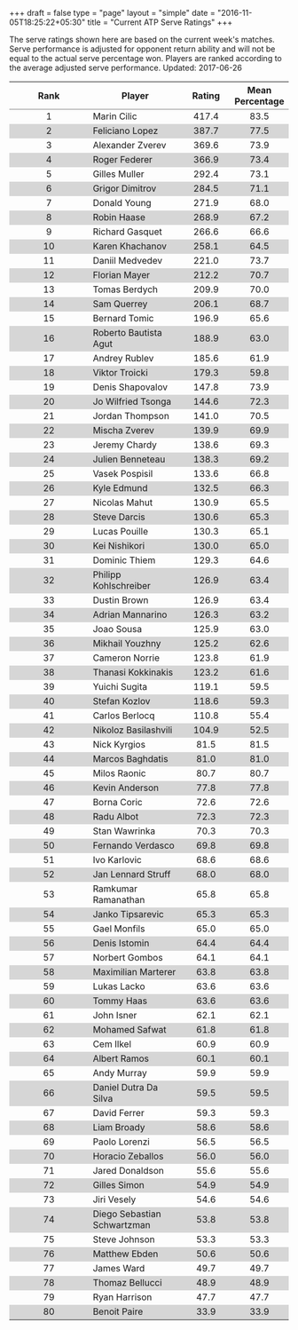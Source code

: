 +++
draft = false
type = "page" 
layout = "simple"
date = "2016-11-05T18:25:22+05:30"
title = "Current ATP Serve Ratings"
+++

The serve ratings shown here are based on the current week's matches. Serve performance is adjusted for opponent return ability and will not be equal to the actual serve percentage won. Players are ranked according to the average adjusted serve performance. Updated: 2017-06-26

<table class='gmisc_table' style='border-collapse: collapse; margin-top: 1em; margin-bottom: 1em;' >
<thead>
<tr>
<th style='border-bottom: 1px solid grey; border-top: 2px solid grey; text-align: center;'>Rank</th>
<th style='border-bottom: 1px solid grey; border-top: 2px solid grey; text-align: center;'>Player</th>
<th style='border-bottom: 1px solid grey; border-top: 2px solid grey; text-align: center;'>Rating</th>
<th style='border-bottom: 1px solid grey; border-top: 2px solid grey; text-align: center;'>Mean Percentage</th>
</tr>
</thead>
<tbody>
<tr>
<td style='width:40%; text-align: center;'>1</td>
<td style='width:40%; text-align: left;'>Marin Cilic</td>
<td style='width:40%; text-align: center;'>417.4</td>
<td style='width:40%; text-align: center;'>83.5</td>
</tr>
<tr style='background-color: #d6d6d6;'>
<td style='width:40%; background-color: #d6d6d6; text-align: center;'>2</td>
<td style='width:40%; background-color: #d6d6d6; text-align: left;'>Feliciano Lopez</td>
<td style='width:40%; background-color: #d6d6d6; text-align: center;'>387.7</td>
<td style='width:40%; background-color: #d6d6d6; text-align: center;'>77.5</td>
</tr>
<tr>
<td style='width:40%; text-align: center;'>3</td>
<td style='width:40%; text-align: left;'>Alexander Zverev</td>
<td style='width:40%; text-align: center;'>369.6</td>
<td style='width:40%; text-align: center;'>73.9</td>
</tr>
<tr style='background-color: #d6d6d6;'>
<td style='width:40%; background-color: #d6d6d6; text-align: center;'>4</td>
<td style='width:40%; background-color: #d6d6d6; text-align: left;'>Roger Federer</td>
<td style='width:40%; background-color: #d6d6d6; text-align: center;'>366.9</td>
<td style='width:40%; background-color: #d6d6d6; text-align: center;'>73.4</td>
</tr>
<tr>
<td style='width:40%; text-align: center;'>5</td>
<td style='width:40%; text-align: left;'>Gilles Muller</td>
<td style='width:40%; text-align: center;'>292.4</td>
<td style='width:40%; text-align: center;'>73.1</td>
</tr>
<tr style='background-color: #d6d6d6;'>
<td style='width:40%; background-color: #d6d6d6; text-align: center;'>6</td>
<td style='width:40%; background-color: #d6d6d6; text-align: left;'>Grigor Dimitrov</td>
<td style='width:40%; background-color: #d6d6d6; text-align: center;'>284.5</td>
<td style='width:40%; background-color: #d6d6d6; text-align: center;'>71.1</td>
</tr>
<tr>
<td style='width:40%; text-align: center;'>7</td>
<td style='width:40%; text-align: left;'>Donald Young</td>
<td style='width:40%; text-align: center;'>271.9</td>
<td style='width:40%; text-align: center;'>68.0</td>
</tr>
<tr style='background-color: #d6d6d6;'>
<td style='width:40%; background-color: #d6d6d6; text-align: center;'>8</td>
<td style='width:40%; background-color: #d6d6d6; text-align: left;'>Robin Haase</td>
<td style='width:40%; background-color: #d6d6d6; text-align: center;'>268.9</td>
<td style='width:40%; background-color: #d6d6d6; text-align: center;'>67.2</td>
</tr>
<tr>
<td style='width:40%; text-align: center;'>9</td>
<td style='width:40%; text-align: left;'>Richard Gasquet</td>
<td style='width:40%; text-align: center;'>266.6</td>
<td style='width:40%; text-align: center;'>66.6</td>
</tr>
<tr style='background-color: #d6d6d6;'>
<td style='width:40%; background-color: #d6d6d6; text-align: center;'>10</td>
<td style='width:40%; background-color: #d6d6d6; text-align: left;'>Karen Khachanov</td>
<td style='width:40%; background-color: #d6d6d6; text-align: center;'>258.1</td>
<td style='width:40%; background-color: #d6d6d6; text-align: center;'>64.5</td>
</tr>
<tr>
<td style='width:40%; text-align: center;'>11</td>
<td style='width:40%; text-align: left;'>Daniil Medvedev</td>
<td style='width:40%; text-align: center;'>221.0</td>
<td style='width:40%; text-align: center;'>73.7</td>
</tr>
<tr style='background-color: #d6d6d6;'>
<td style='width:40%; background-color: #d6d6d6; text-align: center;'>12</td>
<td style='width:40%; background-color: #d6d6d6; text-align: left;'>Florian Mayer</td>
<td style='width:40%; background-color: #d6d6d6; text-align: center;'>212.2</td>
<td style='width:40%; background-color: #d6d6d6; text-align: center;'>70.7</td>
</tr>
<tr>
<td style='width:40%; text-align: center;'>13</td>
<td style='width:40%; text-align: left;'>Tomas Berdych</td>
<td style='width:40%; text-align: center;'>209.9</td>
<td style='width:40%; text-align: center;'>70.0</td>
</tr>
<tr style='background-color: #d6d6d6;'>
<td style='width:40%; background-color: #d6d6d6; text-align: center;'>14</td>
<td style='width:40%; background-color: #d6d6d6; text-align: left;'>Sam Querrey</td>
<td style='width:40%; background-color: #d6d6d6; text-align: center;'>206.1</td>
<td style='width:40%; background-color: #d6d6d6; text-align: center;'>68.7</td>
</tr>
<tr>
<td style='width:40%; text-align: center;'>15</td>
<td style='width:40%; text-align: left;'>Bernard Tomic</td>
<td style='width:40%; text-align: center;'>196.9</td>
<td style='width:40%; text-align: center;'>65.6</td>
</tr>
<tr style='background-color: #d6d6d6;'>
<td style='width:40%; background-color: #d6d6d6; text-align: center;'>16</td>
<td style='width:40%; background-color: #d6d6d6; text-align: left;'>Roberto Bautista Agut</td>
<td style='width:40%; background-color: #d6d6d6; text-align: center;'>188.9</td>
<td style='width:40%; background-color: #d6d6d6; text-align: center;'>63.0</td>
</tr>
<tr>
<td style='width:40%; text-align: center;'>17</td>
<td style='width:40%; text-align: left;'>Andrey Rublev</td>
<td style='width:40%; text-align: center;'>185.6</td>
<td style='width:40%; text-align: center;'>61.9</td>
</tr>
<tr style='background-color: #d6d6d6;'>
<td style='width:40%; background-color: #d6d6d6; text-align: center;'>18</td>
<td style='width:40%; background-color: #d6d6d6; text-align: left;'>Viktor Troicki</td>
<td style='width:40%; background-color: #d6d6d6; text-align: center;'>179.3</td>
<td style='width:40%; background-color: #d6d6d6; text-align: center;'>59.8</td>
</tr>
<tr>
<td style='width:40%; text-align: center;'>19</td>
<td style='width:40%; text-align: left;'>Denis Shapovalov</td>
<td style='width:40%; text-align: center;'>147.8</td>
<td style='width:40%; text-align: center;'>73.9</td>
</tr>
<tr style='background-color: #d6d6d6;'>
<td style='width:40%; background-color: #d6d6d6; text-align: center;'>20</td>
<td style='width:40%; background-color: #d6d6d6; text-align: left;'>Jo Wilfried Tsonga</td>
<td style='width:40%; background-color: #d6d6d6; text-align: center;'>144.6</td>
<td style='width:40%; background-color: #d6d6d6; text-align: center;'>72.3</td>
</tr>
<tr>
<td style='width:40%; text-align: center;'>21</td>
<td style='width:40%; text-align: left;'>Jordan Thompson</td>
<td style='width:40%; text-align: center;'>141.0</td>
<td style='width:40%; text-align: center;'>70.5</td>
</tr>
<tr style='background-color: #d6d6d6;'>
<td style='width:40%; background-color: #d6d6d6; text-align: center;'>22</td>
<td style='width:40%; background-color: #d6d6d6; text-align: left;'>Mischa Zverev</td>
<td style='width:40%; background-color: #d6d6d6; text-align: center;'>139.9</td>
<td style='width:40%; background-color: #d6d6d6; text-align: center;'>69.9</td>
</tr>
<tr>
<td style='width:40%; text-align: center;'>23</td>
<td style='width:40%; text-align: left;'>Jeremy Chardy</td>
<td style='width:40%; text-align: center;'>138.6</td>
<td style='width:40%; text-align: center;'>69.3</td>
</tr>
<tr style='background-color: #d6d6d6;'>
<td style='width:40%; background-color: #d6d6d6; text-align: center;'>24</td>
<td style='width:40%; background-color: #d6d6d6; text-align: left;'>Julien Benneteau</td>
<td style='width:40%; background-color: #d6d6d6; text-align: center;'>138.3</td>
<td style='width:40%; background-color: #d6d6d6; text-align: center;'>69.2</td>
</tr>
<tr>
<td style='width:40%; text-align: center;'>25</td>
<td style='width:40%; text-align: left;'>Vasek Pospisil</td>
<td style='width:40%; text-align: center;'>133.6</td>
<td style='width:40%; text-align: center;'>66.8</td>
</tr>
<tr style='background-color: #d6d6d6;'>
<td style='width:40%; background-color: #d6d6d6; text-align: center;'>26</td>
<td style='width:40%; background-color: #d6d6d6; text-align: left;'>Kyle Edmund</td>
<td style='width:40%; background-color: #d6d6d6; text-align: center;'>132.5</td>
<td style='width:40%; background-color: #d6d6d6; text-align: center;'>66.3</td>
</tr>
<tr>
<td style='width:40%; text-align: center;'>27</td>
<td style='width:40%; text-align: left;'>Nicolas Mahut</td>
<td style='width:40%; text-align: center;'>130.9</td>
<td style='width:40%; text-align: center;'>65.5</td>
</tr>
<tr style='background-color: #d6d6d6;'>
<td style='width:40%; background-color: #d6d6d6; text-align: center;'>28</td>
<td style='width:40%; background-color: #d6d6d6; text-align: left;'>Steve Darcis</td>
<td style='width:40%; background-color: #d6d6d6; text-align: center;'>130.6</td>
<td style='width:40%; background-color: #d6d6d6; text-align: center;'>65.3</td>
</tr>
<tr>
<td style='width:40%; text-align: center;'>29</td>
<td style='width:40%; text-align: left;'>Lucas Pouille</td>
<td style='width:40%; text-align: center;'>130.3</td>
<td style='width:40%; text-align: center;'>65.1</td>
</tr>
<tr style='background-color: #d6d6d6;'>
<td style='width:40%; background-color: #d6d6d6; text-align: center;'>30</td>
<td style='width:40%; background-color: #d6d6d6; text-align: left;'>Kei Nishikori</td>
<td style='width:40%; background-color: #d6d6d6; text-align: center;'>130.0</td>
<td style='width:40%; background-color: #d6d6d6; text-align: center;'>65.0</td>
</tr>
<tr>
<td style='width:40%; text-align: center;'>31</td>
<td style='width:40%; text-align: left;'>Dominic Thiem</td>
<td style='width:40%; text-align: center;'>129.3</td>
<td style='width:40%; text-align: center;'>64.6</td>
</tr>
<tr style='background-color: #d6d6d6;'>
<td style='width:40%; background-color: #d6d6d6; text-align: center;'>32</td>
<td style='width:40%; background-color: #d6d6d6; text-align: left;'>Philipp Kohlschreiber</td>
<td style='width:40%; background-color: #d6d6d6; text-align: center;'>126.9</td>
<td style='width:40%; background-color: #d6d6d6; text-align: center;'>63.4</td>
</tr>
<tr>
<td style='width:40%; text-align: center;'>33</td>
<td style='width:40%; text-align: left;'>Dustin Brown</td>
<td style='width:40%; text-align: center;'>126.9</td>
<td style='width:40%; text-align: center;'>63.4</td>
</tr>
<tr style='background-color: #d6d6d6;'>
<td style='width:40%; background-color: #d6d6d6; text-align: center;'>34</td>
<td style='width:40%; background-color: #d6d6d6; text-align: left;'>Adrian Mannarino</td>
<td style='width:40%; background-color: #d6d6d6; text-align: center;'>126.3</td>
<td style='width:40%; background-color: #d6d6d6; text-align: center;'>63.2</td>
</tr>
<tr>
<td style='width:40%; text-align: center;'>35</td>
<td style='width:40%; text-align: left;'>Joao Sousa</td>
<td style='width:40%; text-align: center;'>125.9</td>
<td style='width:40%; text-align: center;'>63.0</td>
</tr>
<tr style='background-color: #d6d6d6;'>
<td style='width:40%; background-color: #d6d6d6; text-align: center;'>36</td>
<td style='width:40%; background-color: #d6d6d6; text-align: left;'>Mikhail Youzhny</td>
<td style='width:40%; background-color: #d6d6d6; text-align: center;'>125.2</td>
<td style='width:40%; background-color: #d6d6d6; text-align: center;'>62.6</td>
</tr>
<tr>
<td style='width:40%; text-align: center;'>37</td>
<td style='width:40%; text-align: left;'>Cameron Norrie</td>
<td style='width:40%; text-align: center;'>123.8</td>
<td style='width:40%; text-align: center;'>61.9</td>
</tr>
<tr style='background-color: #d6d6d6;'>
<td style='width:40%; background-color: #d6d6d6; text-align: center;'>38</td>
<td style='width:40%; background-color: #d6d6d6; text-align: left;'>Thanasi Kokkinakis</td>
<td style='width:40%; background-color: #d6d6d6; text-align: center;'>123.2</td>
<td style='width:40%; background-color: #d6d6d6; text-align: center;'>61.6</td>
</tr>
<tr>
<td style='width:40%; text-align: center;'>39</td>
<td style='width:40%; text-align: left;'>Yuichi Sugita</td>
<td style='width:40%; text-align: center;'>119.1</td>
<td style='width:40%; text-align: center;'>59.5</td>
</tr>
<tr style='background-color: #d6d6d6;'>
<td style='width:40%; background-color: #d6d6d6; text-align: center;'>40</td>
<td style='width:40%; background-color: #d6d6d6; text-align: left;'>Stefan Kozlov</td>
<td style='width:40%; background-color: #d6d6d6; text-align: center;'>118.6</td>
<td style='width:40%; background-color: #d6d6d6; text-align: center;'>59.3</td>
</tr>
<tr>
<td style='width:40%; text-align: center;'>41</td>
<td style='width:40%; text-align: left;'>Carlos Berlocq</td>
<td style='width:40%; text-align: center;'>110.8</td>
<td style='width:40%; text-align: center;'>55.4</td>
</tr>
<tr style='background-color: #d6d6d6;'>
<td style='width:40%; background-color: #d6d6d6; text-align: center;'>42</td>
<td style='width:40%; background-color: #d6d6d6; text-align: left;'>Nikoloz Basilashvili</td>
<td style='width:40%; background-color: #d6d6d6; text-align: center;'>104.9</td>
<td style='width:40%; background-color: #d6d6d6; text-align: center;'>52.5</td>
</tr>
<tr>
<td style='width:40%; text-align: center;'>43</td>
<td style='width:40%; text-align: left;'>Nick Kyrgios</td>
<td style='width:40%; text-align: center;'>81.5</td>
<td style='width:40%; text-align: center;'>81.5</td>
</tr>
<tr style='background-color: #d6d6d6;'>
<td style='width:40%; background-color: #d6d6d6; text-align: center;'>44</td>
<td style='width:40%; background-color: #d6d6d6; text-align: left;'>Marcos Baghdatis</td>
<td style='width:40%; background-color: #d6d6d6; text-align: center;'>81.0</td>
<td style='width:40%; background-color: #d6d6d6; text-align: center;'>81.0</td>
</tr>
<tr>
<td style='width:40%; text-align: center;'>45</td>
<td style='width:40%; text-align: left;'>Milos Raonic</td>
<td style='width:40%; text-align: center;'>80.7</td>
<td style='width:40%; text-align: center;'>80.7</td>
</tr>
<tr style='background-color: #d6d6d6;'>
<td style='width:40%; background-color: #d6d6d6; text-align: center;'>46</td>
<td style='width:40%; background-color: #d6d6d6; text-align: left;'>Kevin Anderson</td>
<td style='width:40%; background-color: #d6d6d6; text-align: center;'>77.8</td>
<td style='width:40%; background-color: #d6d6d6; text-align: center;'>77.8</td>
</tr>
<tr>
<td style='width:40%; text-align: center;'>47</td>
<td style='width:40%; text-align: left;'>Borna Coric</td>
<td style='width:40%; text-align: center;'>72.6</td>
<td style='width:40%; text-align: center;'>72.6</td>
</tr>
<tr style='background-color: #d6d6d6;'>
<td style='width:40%; background-color: #d6d6d6; text-align: center;'>48</td>
<td style='width:40%; background-color: #d6d6d6; text-align: left;'>Radu Albot</td>
<td style='width:40%; background-color: #d6d6d6; text-align: center;'>72.3</td>
<td style='width:40%; background-color: #d6d6d6; text-align: center;'>72.3</td>
</tr>
<tr>
<td style='width:40%; text-align: center;'>49</td>
<td style='width:40%; text-align: left;'>Stan Wawrinka</td>
<td style='width:40%; text-align: center;'>70.3</td>
<td style='width:40%; text-align: center;'>70.3</td>
</tr>
<tr style='background-color: #d6d6d6;'>
<td style='width:40%; background-color: #d6d6d6; text-align: center;'>50</td>
<td style='width:40%; background-color: #d6d6d6; text-align: left;'>Fernando Verdasco</td>
<td style='width:40%; background-color: #d6d6d6; text-align: center;'>69.8</td>
<td style='width:40%; background-color: #d6d6d6; text-align: center;'>69.8</td>
</tr>
<tr>
<td style='width:40%; text-align: center;'>51</td>
<td style='width:40%; text-align: left;'>Ivo Karlovic</td>
<td style='width:40%; text-align: center;'>68.6</td>
<td style='width:40%; text-align: center;'>68.6</td>
</tr>
<tr style='background-color: #d6d6d6;'>
<td style='width:40%; background-color: #d6d6d6; text-align: center;'>52</td>
<td style='width:40%; background-color: #d6d6d6; text-align: left;'>Jan Lennard Struff</td>
<td style='width:40%; background-color: #d6d6d6; text-align: center;'>68.0</td>
<td style='width:40%; background-color: #d6d6d6; text-align: center;'>68.0</td>
</tr>
<tr>
<td style='width:40%; text-align: center;'>53</td>
<td style='width:40%; text-align: left;'>Ramkumar Ramanathan</td>
<td style='width:40%; text-align: center;'>65.8</td>
<td style='width:40%; text-align: center;'>65.8</td>
</tr>
<tr style='background-color: #d6d6d6;'>
<td style='width:40%; background-color: #d6d6d6; text-align: center;'>54</td>
<td style='width:40%; background-color: #d6d6d6; text-align: left;'>Janko Tipsarevic</td>
<td style='width:40%; background-color: #d6d6d6; text-align: center;'>65.3</td>
<td style='width:40%; background-color: #d6d6d6; text-align: center;'>65.3</td>
</tr>
<tr>
<td style='width:40%; text-align: center;'>55</td>
<td style='width:40%; text-align: left;'>Gael Monfils</td>
<td style='width:40%; text-align: center;'>65.0</td>
<td style='width:40%; text-align: center;'>65.0</td>
</tr>
<tr style='background-color: #d6d6d6;'>
<td style='width:40%; background-color: #d6d6d6; text-align: center;'>56</td>
<td style='width:40%; background-color: #d6d6d6; text-align: left;'>Denis Istomin</td>
<td style='width:40%; background-color: #d6d6d6; text-align: center;'>64.4</td>
<td style='width:40%; background-color: #d6d6d6; text-align: center;'>64.4</td>
</tr>
<tr>
<td style='width:40%; text-align: center;'>57</td>
<td style='width:40%; text-align: left;'>Norbert Gombos</td>
<td style='width:40%; text-align: center;'>64.1</td>
<td style='width:40%; text-align: center;'>64.1</td>
</tr>
<tr style='background-color: #d6d6d6;'>
<td style='width:40%; background-color: #d6d6d6; text-align: center;'>58</td>
<td style='width:40%; background-color: #d6d6d6; text-align: left;'>Maximilian Marterer</td>
<td style='width:40%; background-color: #d6d6d6; text-align: center;'>63.8</td>
<td style='width:40%; background-color: #d6d6d6; text-align: center;'>63.8</td>
</tr>
<tr>
<td style='width:40%; text-align: center;'>59</td>
<td style='width:40%; text-align: left;'>Lukas Lacko</td>
<td style='width:40%; text-align: center;'>63.6</td>
<td style='width:40%; text-align: center;'>63.6</td>
</tr>
<tr style='background-color: #d6d6d6;'>
<td style='width:40%; background-color: #d6d6d6; text-align: center;'>60</td>
<td style='width:40%; background-color: #d6d6d6; text-align: left;'>Tommy Haas</td>
<td style='width:40%; background-color: #d6d6d6; text-align: center;'>63.6</td>
<td style='width:40%; background-color: #d6d6d6; text-align: center;'>63.6</td>
</tr>
<tr>
<td style='width:40%; text-align: center;'>61</td>
<td style='width:40%; text-align: left;'>John Isner</td>
<td style='width:40%; text-align: center;'>62.1</td>
<td style='width:40%; text-align: center;'>62.1</td>
</tr>
<tr style='background-color: #d6d6d6;'>
<td style='width:40%; background-color: #d6d6d6; text-align: center;'>62</td>
<td style='width:40%; background-color: #d6d6d6; text-align: left;'>Mohamed Safwat</td>
<td style='width:40%; background-color: #d6d6d6; text-align: center;'>61.8</td>
<td style='width:40%; background-color: #d6d6d6; text-align: center;'>61.8</td>
</tr>
<tr>
<td style='width:40%; text-align: center;'>63</td>
<td style='width:40%; text-align: left;'>Cem Ilkel</td>
<td style='width:40%; text-align: center;'>60.9</td>
<td style='width:40%; text-align: center;'>60.9</td>
</tr>
<tr style='background-color: #d6d6d6;'>
<td style='width:40%; background-color: #d6d6d6; text-align: center;'>64</td>
<td style='width:40%; background-color: #d6d6d6; text-align: left;'>Albert Ramos</td>
<td style='width:40%; background-color: #d6d6d6; text-align: center;'>60.1</td>
<td style='width:40%; background-color: #d6d6d6; text-align: center;'>60.1</td>
</tr>
<tr>
<td style='width:40%; text-align: center;'>65</td>
<td style='width:40%; text-align: left;'>Andy Murray</td>
<td style='width:40%; text-align: center;'>59.9</td>
<td style='width:40%; text-align: center;'>59.9</td>
</tr>
<tr style='background-color: #d6d6d6;'>
<td style='width:40%; background-color: #d6d6d6; text-align: center;'>66</td>
<td style='width:40%; background-color: #d6d6d6; text-align: left;'>Daniel Dutra Da Silva</td>
<td style='width:40%; background-color: #d6d6d6; text-align: center;'>59.5</td>
<td style='width:40%; background-color: #d6d6d6; text-align: center;'>59.5</td>
</tr>
<tr>
<td style='width:40%; text-align: center;'>67</td>
<td style='width:40%; text-align: left;'>David Ferrer</td>
<td style='width:40%; text-align: center;'>59.3</td>
<td style='width:40%; text-align: center;'>59.3</td>
</tr>
<tr style='background-color: #d6d6d6;'>
<td style='width:40%; background-color: #d6d6d6; text-align: center;'>68</td>
<td style='width:40%; background-color: #d6d6d6; text-align: left;'>Liam Broady</td>
<td style='width:40%; background-color: #d6d6d6; text-align: center;'>58.6</td>
<td style='width:40%; background-color: #d6d6d6; text-align: center;'>58.6</td>
</tr>
<tr>
<td style='width:40%; text-align: center;'>69</td>
<td style='width:40%; text-align: left;'>Paolo Lorenzi</td>
<td style='width:40%; text-align: center;'>56.5</td>
<td style='width:40%; text-align: center;'>56.5</td>
</tr>
<tr style='background-color: #d6d6d6;'>
<td style='width:40%; background-color: #d6d6d6; text-align: center;'>70</td>
<td style='width:40%; background-color: #d6d6d6; text-align: left;'>Horacio Zeballos</td>
<td style='width:40%; background-color: #d6d6d6; text-align: center;'>56.0</td>
<td style='width:40%; background-color: #d6d6d6; text-align: center;'>56.0</td>
</tr>
<tr>
<td style='width:40%; text-align: center;'>71</td>
<td style='width:40%; text-align: left;'>Jared Donaldson</td>
<td style='width:40%; text-align: center;'>55.6</td>
<td style='width:40%; text-align: center;'>55.6</td>
</tr>
<tr style='background-color: #d6d6d6;'>
<td style='width:40%; background-color: #d6d6d6; text-align: center;'>72</td>
<td style='width:40%; background-color: #d6d6d6; text-align: left;'>Gilles Simon</td>
<td style='width:40%; background-color: #d6d6d6; text-align: center;'>54.9</td>
<td style='width:40%; background-color: #d6d6d6; text-align: center;'>54.9</td>
</tr>
<tr>
<td style='width:40%; text-align: center;'>73</td>
<td style='width:40%; text-align: left;'>Jiri Vesely</td>
<td style='width:40%; text-align: center;'>54.6</td>
<td style='width:40%; text-align: center;'>54.6</td>
</tr>
<tr style='background-color: #d6d6d6;'>
<td style='width:40%; background-color: #d6d6d6; text-align: center;'>74</td>
<td style='width:40%; background-color: #d6d6d6; text-align: left;'>Diego Sebastian Schwartzman</td>
<td style='width:40%; background-color: #d6d6d6; text-align: center;'>53.8</td>
<td style='width:40%; background-color: #d6d6d6; text-align: center;'>53.8</td>
</tr>
<tr>
<td style='width:40%; text-align: center;'>75</td>
<td style='width:40%; text-align: left;'>Steve Johnson</td>
<td style='width:40%; text-align: center;'>53.3</td>
<td style='width:40%; text-align: center;'>53.3</td>
</tr>
<tr style='background-color: #d6d6d6;'>
<td style='width:40%; background-color: #d6d6d6; text-align: center;'>76</td>
<td style='width:40%; background-color: #d6d6d6; text-align: left;'>Matthew Ebden</td>
<td style='width:40%; background-color: #d6d6d6; text-align: center;'>50.6</td>
<td style='width:40%; background-color: #d6d6d6; text-align: center;'>50.6</td>
</tr>
<tr>
<td style='width:40%; text-align: center;'>77</td>
<td style='width:40%; text-align: left;'>James Ward</td>
<td style='width:40%; text-align: center;'>49.7</td>
<td style='width:40%; text-align: center;'>49.7</td>
</tr>
<tr style='background-color: #d6d6d6;'>
<td style='width:40%; background-color: #d6d6d6; text-align: center;'>78</td>
<td style='width:40%; background-color: #d6d6d6; text-align: left;'>Thomaz Bellucci</td>
<td style='width:40%; background-color: #d6d6d6; text-align: center;'>48.9</td>
<td style='width:40%; background-color: #d6d6d6; text-align: center;'>48.9</td>
</tr>
<tr>
<td style='width:40%; text-align: center;'>79</td>
<td style='width:40%; text-align: left;'>Ryan Harrison</td>
<td style='width:40%; text-align: center;'>47.7</td>
<td style='width:40%; text-align: center;'>47.7</td>
</tr>
<tr style='background-color: #d6d6d6;'>
<td style='width:40%; background-color: #d6d6d6; border-bottom: 2px solid grey; text-align: center;'>80</td>
<td style='width:40%; background-color: #d6d6d6; border-bottom: 2px solid grey; text-align: left;'>Benoit Paire</td>
<td style='width:40%; background-color: #d6d6d6; border-bottom: 2px solid grey; text-align: center;'>33.9</td>
<td style='width:40%; background-color: #d6d6d6; border-bottom: 2px solid grey; text-align: center;'>33.9</td>
</tr>
</tbody>
</table>
